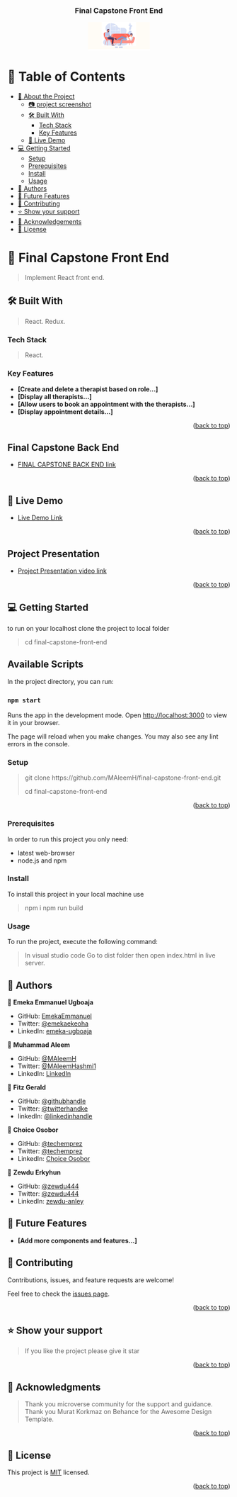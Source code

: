 <a name="readme-top"></a>

<div align="center"> 

  <h3><b>Final Capstone Front End</b></h3>

<img src="./src/img/relief1.png" alt="coin_image" width="140"  height="auto" >
  <br/>

</div> 

# 📗 Table of Contents

- [📖 About the Project](#about-project)
  - [:camera: project screenshot](#screen-shoot)
  - [🛠 Built With](#built-with)
    - [Tech Stack](#tech-stack)
    - [Key Features](#key-features)
  - [🚀 Live Demo](#live-demo)
- [💻 Getting Started](#getting-started)
  - [Setup](#setup)
  - [Prerequisites](#prerequisites)
  - [Install](#install)
  - [Usage](#usage)
- [👥 Authors](#authors)
- [🔭 Future Features](#future-features)
- [🤝 Contributing](#contributing)
- [⭐️ Show your support](#support)
- [🙏 Acknowledgements](#acknowledgements)
- [📝 License](#license) 

# 📖 Final Capstone Front End <a name="about-project"></a>

> Implement React front end.

## 🛠 Built With <a name="built-with"> </a>

> React.
> Redux.

### Tech Stack <a name="tech-stack"></a>

> React. 

### Key Features <a name="key-features"></a>
- **[Create and delete a therapist based on role...]**
- **[Display all therapists...]**
- **[Allow users to book an appointment with the therapists...]**
- **[Display appointment details...]**

<p align="right">(<a href="#readme-top">back to top</a>)</p>

## Final Capstone Back End <a name="final-capstone-back-end"></a>

- [ FINAL CAPSTONE BACK END link](https://github.com/MAleemH/final-capstone-back-end/tree/dev) 

<p align="right">(<a href="#readme-top">back to top</a>)</p>

## 🚀 Live Demo <a name="live-demo"></a>

- [Live Demo Link](https://reliefapp.onrender.com/) 

<p align="right">(<a href="#readme-top">back to top</a>)</p>

## Project Presentation <a name="project-presentation"></a>

- [Project Presentation video link](https://)   

<p align="right">(<a href="#readme-top">back to top</a>)</p>

## 💻 Getting Started <a name="getting-started"></a>

to run on your localhost clone the project to local folder

> cd final-capstone-front-end

## Available Scripts

In the project directory, you can run:

### `npm start`

Runs the app in the development mode.
Open [http://localhost:3000](http://localhost:3000) to view it in your browser.

The page will reload when you make changes.
You may also see any lint errors in the console.

### Setup

> <p> git clone https://github.com/MAleemH/final-capstone-front-end.git</p>
> cd final-capstone-front-end

<p align="right">(<a href="#readme-top">back to top</a>)</p>

### Prerequisites

In order to run this project you only need:

- latest web-browser
- node.js and npm

### Install

To install this project in your local machine use

> npm i
> npm run build

### Usage

To run the project, execute the following command:

> In visual studio code Go to dist folder then open index.html in live server. 

## 👥 Authors <a name="authors"></a>

👤 **Emeka Emmanuel Ugboaja**

- GitHub: [EmekaEmmanuel](https://github.com/EmekaEmmanuel)
- Twitter: [@emekaekeoha](https://twitter.com/emekaekeoha)
- LinkedIn: [emeka-ugboaja](https://www.linkedin.com/in/emeka-ugboaja-167820226) 

👤 **Muhammad Aleem**

- GitHub: [@MAleemH](https://github.com/MAleemH)
- Twitter: [@MAleemHashmi1](https://twitter.com/MAleemHashmi1)
- LinkedIn: [LinkedIn](https://www.linkedin.com/in/muhammad-aleem-hashmi/) 

👤 **Fitz Gerald**

- GitHub: [@githubhandle](https://github.com/fitz95/)
- Twitter: [@twitterhandke](https://twitter.com/nsonggerald/)
- linkedIn: [@linkedinhandle](https://www.linkedin.com/in/nsong-asoh/)

👤 **Choice Osobor**

- GitHub: [@techemprez](https://github.com/techemprez)
- Twitter: [@techemprez](https://twitter.com/techemprez)
- LinkedIn: [Choice Osobor](https://www.linkedin.com/in/choice-osobor/)


👤 **Zewdu Erkyhun**

- GitHub: [@zewdu444](https://github.com/zewdu444)
- Twitter: [@zewdu444](https://twitter.com/zewdu444)
- LinkedIn: [zewdu-anley](https://www.linkedin.com/in/zewdu-anley/)

## 🔭 Future Features <a name="future-features"></a> 
- **[Add more components and features...]** 

## 🤝 Contributing <a name="contributing"></a>

Contributions, issues, and feature requests are welcome!

Feel free to check the [issues page](https://github.com/MAleemH/final-capstone-front-end/issues).

<p align="right">(<a href="#readme-top">back to top</a>)</p> 

## ⭐️ Show your support <a name="support"></a>

> If you like the project please give it star

<p align="right">(<a href="#readme-top">back to top</a>)</p> 

## 🙏 Acknowledgments <a name="acknowledgements"></a>

> Thank you microverse community for the support and guidance.
> Thank you Murat Korkmaz on Behance for the Awesome Design Template.

<p align="right">(<a href="#readme-top">back to top</a>)</p> 

## 📝 License <a name="license"></a>

This project is [MIT](./LICENSE) licensed.

<p align="right">(<a href="#readme-top">back to top</a>)</p>
